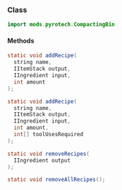 
### Class

```java
import mods.pyrotech.CompactingBin
```

#### Methods

```java
static void addRecipe(
  string name, 
  IItemStack output, 
  IIngredient input, 
  int amount
);
```


```java
static void addRecipe(
  string name, 
  IItemStack output, 
  IIngredient input, 
  int amount, 
  int[] toolUsesRequired
);
```


```java
static void removeRecipes(
  IIngredient output
);
```


```java
static void removeAllRecipes();
```

